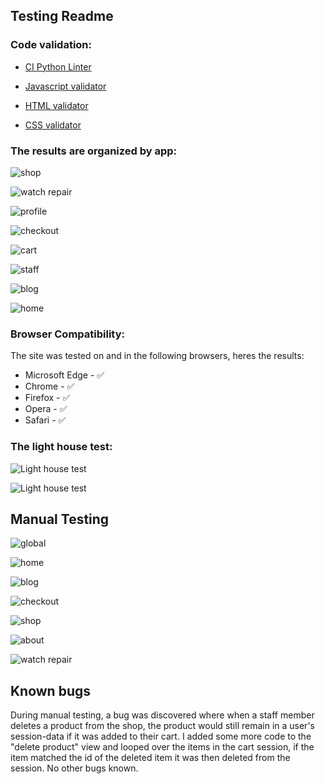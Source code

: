 ﻿## Testing Readme
### Code validation:

- [CI Python Linter](https://pep8ci.herokuapp.com)

- [Javascript validator](https://jshint.com/)

- [HTML validator](https://validator.w3.org/)

- [CSS validator](https://jigsaw.w3.org/css-validator/)


### The results are organized by app:



![shop](https://res.cloudinary.com/dmvf3llw4/image/upload/v1683236460/shop_aq56os.jpg)

![watch repair](https://res.cloudinary.com/dmvf3llw4/image/upload/v1683236460/watch_repair_gyjwbb.jpg)

![profile](https://res.cloudinary.com/dmvf3llw4/image/upload/v1683236459/profile_rwxh9w.jpg)

![checkout](https://res.cloudinary.com/dmvf3llw4/image/upload/v1683236459/checkout_nnhcqv.jpg)

![cart](https://res.cloudinary.com/dmvf3llw4/image/upload/v1683236459/cart_xd0cxi.jpg)

![staff](https://res.cloudinary.com/dmvf3llw4/image/upload/v1683236459/staff_gaat5x.jpg)

![blog](https://res.cloudinary.com/dmvf3llw4/image/upload/v1683236459/blog_mtixih.jpg)

![home](https://res.cloudinary.com/dmvf3llw4/image/upload/v1683236459/home_uny5qo.jpg)

### Browser Compatibility:
The site was tested on and in the following browsers, heres the results:

- Microsoft Edge - ✅
- Chrome - ✅
- Firefox - ✅
- Opera - ✅
- Safari - ✅

### The light house test:
![Light house test](https://res.cloudinary.com/dmvf3llw4/image/upload/v1683244538/ApplicationFrameHost_jD4Ouwctg9_pv5gcd.jpg)

![Light house test](https://res.cloudinary.com/dmvf3llw4/image/upload/v1683237787/ApplicationFrameHost_4vSYDnP8zV_hntje1.jpg)


## Manual Testing

![global](https://res.cloudinary.com/dmvf3llw4/image/upload/v1683238046/soffice.bin_8Gf1ar2BMU_p6agme.jpg)

![home](https://res.cloudinary.com/dmvf3llw4/image/upload/v1683236389/homee_ayokal.jpg)

![blog](https://res.cloudinary.com/dmvf3llw4/image/upload/v1683236389/blogg_yn1s2s.jpg)

![checkout](https://res.cloudinary.com/dmvf3llw4/image/upload/v1683315936/soffice.bin_rNc221UEwu_xy0dsi.jpg)

![shop](https://res.cloudinary.com/dmvf3llw4/image/upload/v1683315698/soffice.bin_7JY6ri7kRW_wvngfm.jpg)

![about](https://res.cloudinary.com/dmvf3llw4/image/upload/v1683236388/aboutuss_tieuhb.jpg)

![watch repair](https://res.cloudinary.com/dmvf3llw4/image/upload/v1683236388/watchrepairr_jccv18.jpg)

## Known bugs
During manual testing, a bug was discovered where when a staff member deletes a product from the shop, the product would still remain in a user's session-data if it was added to their cart. 
I added some more code to the "delete product" view and looped over the items in the cart session, if the item matched the id of the deleted item it was then deleted from the session.
No other bugs known.
